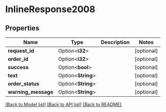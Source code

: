 # InlineResponse2008

## Properties

Name | Type | Description | Notes
------------ | ------------- | ------------- | -------------
**request_id** | Option<**i32**> |  | [optional]
**order_id** | Option<**i32**> |  | [optional]
**success** | Option<**bool**> |  | [optional]
**text** | Option<**String**> |  | [optional]
**order_status** | Option<**String**> |  | [optional]
**warning_message** | Option<**String**> |  | [optional]

[[Back to Model list]](../README.md#documentation-for-models) [[Back to API list]](../README.md#documentation-for-api-endpoints) [[Back to README]](../README.md)


